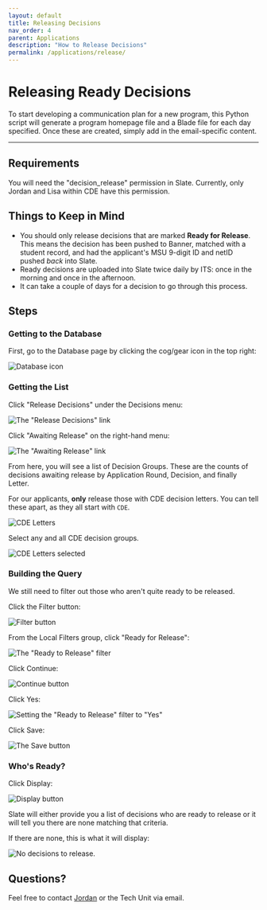 ```yaml
---
layout: default
title: Releasing Decisions
nav_order: 4
parent: Applications
description: "How to Release Decisions"
permalink: /applications/release/
---
```


# Releasing Ready Decisions
To start developing a communication plan for a new program, this Python script will generate a program homepage file and a Blade file for each day specified. Once these are created, simply add in the email-specific content.

---

## Requirements
You will need the "decision_release" permission in Slate. Currently, only Jordan and Lisa within CDE have this permission.

## Things to Keep in Mind
* You should only release decisions that are marked **Ready for Release**.  This means the decision has been pushed to Banner, matched with a student record, and had the applicant's MSU 9-digit ID and netID pushed *back* into Slate.
* Ready decisions are uploaded into Slate twice daily by ITS: once in the morning and once in the afternoon.
* It can take a couple of days for a decision to go through this process.

## Steps

### Getting to the Database
First, go to the Database page by clicking the cog/gear icon in the top right:

![Database icon]({{site.url}}{{site.baseurl}}/assets/images/applications/release/database.png)

### Getting the List
Click "Release Decisions" under the Decisions menu:

![The "Release Decisions" link]({{site.url}}{{site.baseurl}}/assets/images/applications/release/release_decisions.png)

Click "Awaiting Release" on the right-hand menu:

![The "Awaiting Release" link]({{site.url}}{{site.baseurl}}/assets/images/applications/release/awaiting_release.png)

From here, you will see a list of Decision Groups.  These are the counts of decisions awaiting release by Application Round, Decision, and finally Letter.

For our applicants, **only** release those with CDE decision letters.  You can tell these apart, as they all start with `CDE`.

![CDE Letters]({{site.url}}{{site.baseurl}}/assets/images/applications/release/cde_letters.png)

Select any and all CDE decision groups.

![CDE Letters selected]({{site.url}}{{site.baseurl}}/assets/images/applications/release/cde_selected.png)

### Building the Query
We still need to filter out those who aren't quite ready to be released.

Click the Filter button:

![Filter button]({{site.url}}{{site.baseurl}}/assets/images/applications/release/filter.png)

From the Local Filters group, click "Ready for Release":

![The "Ready to Release" filter]({{site.url}}{{site.baseurl}}/assets/images/applications/release/ready_to_release.png)

Click Continue:

![Continue button]({{site.url}}{{site.baseurl}}/assets/images/applications/release/continue.png)

Click Yes:

![Setting the "Ready to Release" filter to "Yes"]({{site.url}}{{site.baseurl}}/assets/images/applications/release/yes.png)

Click Save:

![The Save button]({{site.url}}{{site.baseurl}}/assets/images/applications/release/save.png)

### Who's Ready?
Click Display:

![Display button]({{site.url}}{{site.baseurl}}/assets/images/applications/release/display.png)

Slate will either provide you a list of decisions who are ready to release or it will tell you there are none matching that criteria.

If there are none, this is what it will display:

![No decisions to release.]({{site.url}}{{site.baseurl}}/assets/images/applications/release/no_decisions.png)

## Questions?
Feel free to contact [Jordan](mailto:jordan.scruggs@msstate.edu) or the Tech Unit via email.